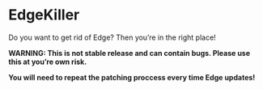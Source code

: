 # EdgeKiller

Do you want to get rid of Edge? Then you’re in the right place!

__WARNING: This is not stable release and can contain bugs. Please use this at you’re own risk.__

__You will need to repeat the patching proccess every time Edge updates!__
